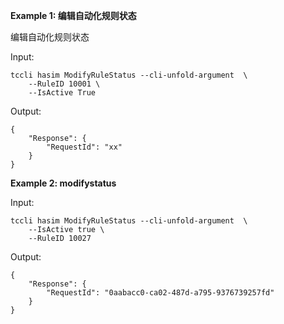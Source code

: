 **Example 1: 编辑自动化规则状态**

编辑自动化规则状态

Input: 

```
tccli hasim ModifyRuleStatus --cli-unfold-argument  \
    --RuleID 10001 \
    --IsActive True
```

Output: 
```
{
    "Response": {
        "RequestId": "xx"
    }
}
```

**Example 2: modifystatus**



Input: 

```
tccli hasim ModifyRuleStatus --cli-unfold-argument  \
    --IsActive true \
    --RuleID 10027
```

Output: 
```
{
    "Response": {
        "RequestId": "0aabacc0-ca02-487d-a795-9376739257fd"
    }
}
```

